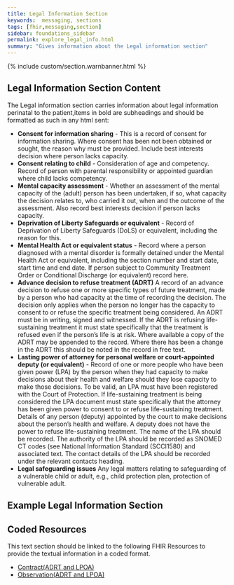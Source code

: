 ```yaml
---
title: Legal Information Section
keywords:  messaging, sections
tags: [fhir,messaging,section]
sidebar: foundations_sidebar
permalink: explore_legal_info.html
summary: "Gives information about the Legal information section"
---
```


{% include custom/section.warnbanner.html %}

## Legal Information Section Content ##
The Legal information section carries information about legal information perinatal to the patient,items in bold are subheadings and should be formatted as such in any html sent:

- **Consent for information sharing** - This is a record of consent for information sharing. Where consent has been not been obtained or sought, the reason why must be provided. Include best interests decision where person lacks capacity.
- **Consent relating to child**	- Consideration of age and competency. Record of person with parental responsibility or appointed guardian where child lacks competency.	
- **Mental capacity assessment** -	Whether an assessment of the mental capacity of the (adult) person has been undertaken, if so, what capacity the decision relates to, who carried it out, when and the outcome of the assessment. Also record best interests decision if person lacks capacity.
- **Deprivation of Liberty Safeguards or equivalent** -	Record of Deprivation of Liberty Safeguards (DoLS) or equivalent, including the reason for this.
- **Mental Health Act or equivalent status** -	Record where a person diagnosed with a mental disorder is formally detained under the Mental Health Act or equivalent, including the section number and start date, start time and end date. If person subject to Community Treatment Order or Conditional Discharge (or equivalent) record here.
- **Advance decision to refuse treatment (ADRT)**	A record of an advance decision to refuse one or more specific types of future treatment, made by a person who had capacity at the time of recording the decision. The decision only applies when the person no longer has the capacity to consent to or refuse the specific treatment being considered. An ADRT must be in writing, signed and witnessed. If the ADRT is refusing life-sustaining treatment it must state specifically that the treatment is refused even if the person’s life is at risk. Where available a copy of the ADRT may be appended to the record. Where there has been a change in the ADRT this should be noted in the record in free text.
- **Lasting power of attorney  for personal welfare  or court-appointed deputy (or equivalent)**	- Record of one or more people who have been given power (LPA) by the person when they had capacity to make decisions about their health and welfare should they lose capacity to make those decisions. To be valid, an LPA must have been registered with the Court of Protection. If life-sustaining treatment is being considered the LPA document must state specifically that the attorney has been given power to consent to or refuse life-sustaining treatment. Details of any person (deputy) appointed by the court to make decisions about the person’s health and welfare. A deputy does not have the power to refuse life-sustaining treatment. The name of the LPA should be recorded. The authority of the LPA should be recorded as SNOMED CT codes (see National Information Standard (SCCI1580) and associated text. The contact details of the LPA should be recorded under the relevant contacts heading.
- **Legal safeguarding issues**	Any legal matters relating to safeguarding of a vulnerable child or adult, e.g., child protection plan, protection of vulnerable adult.	

## Example Legal Information Section ##

<script src="https://gist.github.com/IOPS-DEV/38688357710decd6e80bc597a9da54e2.js"></script>

## Coded Resources ##

This text section should be linked to the following FHIR Resources to provide the textual information in a coded format.

- [Contract(ADRT and LPOA)](build_contract.html)
- [Observation(ADRT and LPOA)](build_contract.html)







